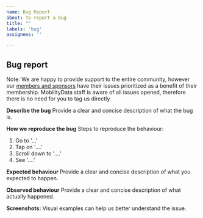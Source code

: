 ```yaml
---
name: Bug Report
about: To report a bug
title: ""
labels: 'bug'
assignees: ''

---
```


## **Bug report** 

Note: We are happy to provide support to the entire community, however our [members and sponsors](https://mobilitydata.org/members/) have their issues prioritized as a benefit of their membership. MobilityData staff is aware of all issues opened, therefore there is no need for you to tag us directly. 

**Describe the bug**
Provide a clear and concise description of what the bug is. 

**How we reproduce the bug**
Steps to reproduce the behaviour:
1. Go to '...'
2. Tap on '....'
3. Scroll down to '....'
4. See '....'

**Expected behaviour**
Provide a clear and concise description of what you expected to happen.

**Observed behaviour**
Provide a clear and concise description of what actually happened.

**Screenshots:** 
Visual examples can help us better understand the issue.
